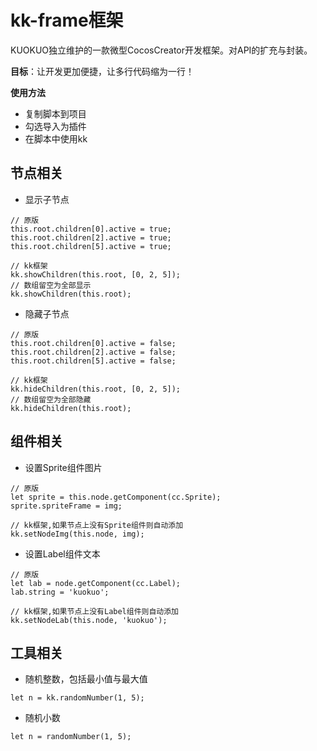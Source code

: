 # kk-frame框架
KUOKUO独立维护的一款微型CocosCreator开发框架。对API的扩充与封装。  

**目标**：让开发更加便捷，让多行代码缩为一行！  

**使用方法**
- 复制脚本到项目
- 勾选导入为插件
- 在脚本中使用kk

## 节点相关
- 显示子节点
```
// 原版
this.root.children[0].active = true;
this.root.children[2].active = true;
this.root.children[5].active = true;

// kk框架
kk.showChildren(this.root, [0, 2, 5]);
// 数组留空为全部显示
kk.showChildren(this.root);
```
- 隐藏子节点
```
// 原版
this.root.children[0].active = false;
this.root.children[2].active = false;
this.root.children[5].active = false;

// kk框架
kk.hideChildren(this.root, [0, 2, 5]);
// 数组留空为全部隐藏
kk.hideChildren(this.root);
```

## 组件相关
- 设置Sprite组件图片
```
// 原版
let sprite = this.node.getComponent(cc.Sprite);
sprite.spriteFrame = img;

// kk框架,如果节点上没有Sprite组件则自动添加
kk.setNodeImg(this.node, img);
```
- 设置Label组件文本
```
// 原版
let lab = node.getComponent(cc.Label);
lab.string = 'kuokuo';

// kk框架,如果节点上没有Label组件则自动添加
kk.setNodeLab(this.node, 'kuokuo');
```

## 工具相关
- 随机整数，包括最小值与最大值
```
let n = kk.randomNumber(1, 5);
```
- 随机小数
```
let n = randomNumber(1, 5);
```
